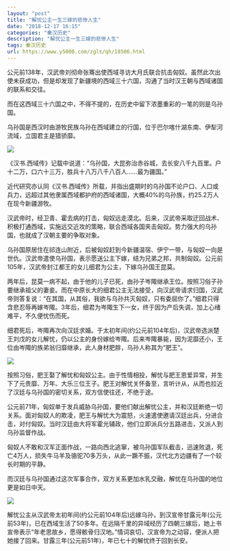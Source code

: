 ```yaml
---
layout: "post"
title: "解忧公主一生三嫁的悲惨人生"
date: "2018-12-17 16:15"
categories: "秦汉历史"
description: "解忧公主一生三嫁的悲惨人生"
tags: 秦汉历史
url: https://www.y5000.com/zgls/qh/18506.html
---
```






公元前138年，汉武帝刘彻命张骞出使西域寻访大月氏联合抗击匈奴。虽然此次出使未获成功，但是却发现了新疆境的西域三十六国，沟通了当时汉王朝与西域诸国的联系和交往。

而在这西域三十六国之中，不得不提的，在历史中留下浓墨重彩的一笔的则是乌孙国。

乌孙国是西汉时由游牧民族乌孙在西域建立的行国，位于巴尔喀什湖东南、伊犁河流域，立国君主是猎骄靡。

![](https://img.y5000.com/uploads/allimg/170401/8-1F4011G539444.jpg)

《汉书.西域传》记载中说道：“乌孙国，大昆弥治赤谷城，去长安八千九百里。户十二万，口六十三万，胜兵十八万八千八百人……最为疆国。”

近代研究亦认同《汉书.西域传》所载，并指出盛期时的乌孙国不论户口、人口或兵力，远超过其他隶属西域都护府的西域诸国，大概40%的乌孙族，约25.2万人在现今新疆游牧。

汉武帝时，经卫青、霍去病的打击，匈奴远走漠北。后来，汉武帝采取迂回战术、积极打通西域，实施远交近攻的策略，联合西域各国夹击匈奴。势力强大的乌孙国，也就成了汉朝主要的争取对象。

乌孙国原居住在祁连山附近，后被匈奴赶到今新疆温宿、伊宁一带，与匈奴一向是世仇。汉武帝遣使乌孙国，表示愿送公主下嫁，结为兄弟之邦，共制匈奴。公元前105年，汉武帝封江都王的女儿细君为公主，下嫁乌孙国王昆莫。

两年后，昆莫一病不起，由于他的儿子已死，由孙子岑陬继承王位。按照习俗子孙要继承祖父的妻妾。而在中原长大的细君公主无法接受，向汉武帝请求归国，汉武帝则答复说：“在其国，从其俗，我欲与乌孙共灭匈奴，只有委屈你了。”细君只得含悲忍辱再嫁岑陬。3年后，细君为岑陬生下一女，终于因为产后失调，加上心绪难平，不久便忧伤而死。

细君死后，岑陬再次向汉廷求婚。于太初年间(约公元前104年后)，汉武帝选派楚王刘戊的女儿解忧，仍以公主的身份嫁给岑陬。后来岑陬暴毙，因为泥靡还小，王位由岑陬的族弟翁归靡继承，此人身材肥胖，乌孙人称其为“肥王”。

![](https://img.y5000.com/uploads/allimg/170401/8-1F4011G54a43.jpg)

按照习俗，肥王娶了解忧和匈奴公主。由于性情相投，解忧与肥王恩爱异常，并生下了元贵靡、万年、大乐三位王子。肥王对解忧关怀备至，言听计从，从而也拉近了汉廷与乌孙国的密切关系，双方信使往还，不绝于途。

公元前71年，匈奴单于发兵威胁乌孙国，要他们献出解忧公主，并和汉廷断绝一切关系。面对匈奴人的欺凌，肥王与解忧大为震怒，火速遣使邀请汉廷出兵，分进合击，对付匈奴。当时汉廷由大将军霍光辅政，他们立即派兵分五路进击，又派人到乌孙监督作战。

匈奴人不敢和汉军正面作战，一路向西北逃窜，被乌孙国军队截击，迅速败退，死亡4万人，损失牛马羊及骆驼70多万头，从此一蹶不振，汉代北方边疆有了一个较长时期的平静。

而汉廷与乌孙国通过这次军事合作，双方关系更加水乳交融，解忧在乌孙国的地位更是如日中天。

![](https://img.y5000.com/uploads/allimg/170401/8-1F4011G55H07.jpg)

解忧公主从汉武帝太初年间(约公元前104年后)远嫁乌孙，到汉宣帝甘露元年(公元前53年)，已在西域生活了50多年。在远隔千里的异域经历了四朝三嫁后，她上书宣帝表示“年老思故乡，愿得骸骨归汉地。”情词哀切，汉宣帝为之动容，便派人把她接了回来。甘露三年(公元前51年)，年已七十的解忧终于回到长安。
